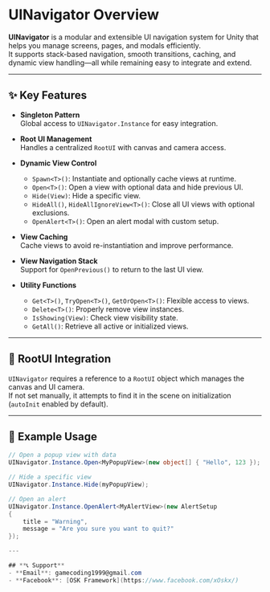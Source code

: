 # UINavigator Overview

**UINavigator** is a modular and extensible UI navigation system for Unity that helps you manage screens, pages, and modals efficiently.  
It supports stack-based navigation, smooth transitions, caching, and dynamic view handling—all while remaining easy to integrate and extend.

---

## ✨ Key Features

- **Singleton Pattern**  
  Global access to `UINavigator.Instance` for easy integration.

- **Root UI Management**  
  Handles a centralized `RootUI` with canvas and camera access.

- **Dynamic View Control**
  - `Spawn<T>()`: Instantiate and optionally cache views at runtime.
  - `Open<T>()`: Open a view with optional data and hide previous UI.
  - `Hide(View)`: Hide a specific view.
  - `HideAll()`, `HideAllIgnoreView<T>()`: Close all UI views with optional exclusions.
  - `OpenAlert<T>()`: Open an alert modal with custom setup.

- **View Caching**  
  Cache views to avoid re-instantiation and improve performance.

- **View Navigation Stack**  
  Support for `OpenPrevious()` to return to the last UI view.

- **Utility Functions**
  - `Get<T>()`, `TryOpen<T>()`, `GetOrOpen<T>()`: Flexible access to views.
  - `Delete<T>()`: Properly remove view instances.
  - `IsShowing(View)`: Check view visibility state.
  - `GetAll()`: Retrieve all active or initialized views.

---

## 🧩 RootUI Integration

`UINavigator` requires a reference to a `RootUI` object which manages the canvas and UI camera.  
If not set manually, it attempts to find it in the scene on initialization (`autoInit` enabled by default).

---

## 🧪 Example Usage

```csharp
// Open a popup view with data
UINavigator.Instance.Open<MyPopupView>(new object[] { "Hello", 123 });

// Hide a specific view
UINavigator.Instance.Hide(myPopupView);

// Open an alert
UINavigator.Instance.OpenAlert<MyAlertView>(new AlertSetup
{
    title = "Warning",
    message = "Are you sure you want to quit?"
});

---

## **📞 Support**
- **Email**: gamecoding1999@gmail.com  
- **Facebook**: [OSK Framework](https://www.facebook.com/xOskx/)
